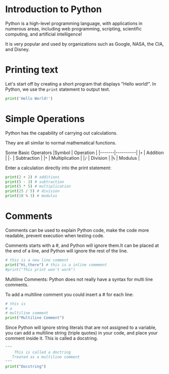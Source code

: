 # Introduction to Python

Python is a high-level programming language, with applications in numerous areas, including web programming, scripting, scientific computing, and artificial intelligence!

It is very popular and used by organizations such as Google, NASA, the CIA, and Disney.

# Printing text

Let's start off by creating a short program that displays "Hello world!".
In Python, we use the `print` statement to output text.

```python runnable
print('Hello World!')
```

# Simple Operations

Python has the capability of carrying out calculations.

They are all similar to normal mathematical functions.

Some Basic Operators
|Symbol | Operation |
|-------|----------|
|`+` | Addition |
|`-` | Subtraction |
|`*` | Multiplication |
|`/` | Division |
|`%` | Modulus |

Enter a calculation directly into the print statement:

```python runnable
print(2 + 2) # additions
print(5 - 3) # subtraction
print(5 * 5) # multiplication
print(25 / 5) # division
print(10 % 3) # modulus
```

# Comments 
Comments can be used to explain Python code, make the code more readable, prevent execution when testing code.

Comments starts with a #, and Python will ignore them.It can be placed at the end of a line, and Python will ignore the rest of the line. 

```python runnable
# this is a new line comment
print("Hi,there") # this is a inline commment
#print("This print won't work")
```

Multiline Comments:
Python does not really have a syntax for multi line comments.

To add a multiline comment you could insert a # for each line:

```python runnable
# this is 
# a 
# multiline comment
print("Multiline Comment")
```

Since Python will ignore string literals that are not assigned to a variable, you can add a multiline string (triple quotes) in your code, and place your comment inside it. This is called a docstring.

```python runnable
"""
    This is called a doctring
   Treated as a multiline comment
"""
print("Docstring")
```
